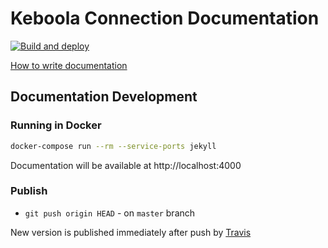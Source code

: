 # Keboola Connection Documentation

[![Build and deploy](https://github.com/keboola/connection-docs/actions/workflows/main.yml/badge.svg)](https://github.com/keboola/connection-docs/actions/workflows/main.yml)

[How to write documentation](https://keboola.atlassian.net/wiki/spaces/KB/pages/82935879/Public+documentation)

## Documentation Development

### Running in Docker

```bash
docker-compose run --rm --service-ports jekyll
```
Documentation will be available at http://localhost:4000

### Publish

* `git push origin HEAD` - on `master` branch

New version is published immediately after push by [Travis](https://travis-ci.org/keboola/connection-docs)
